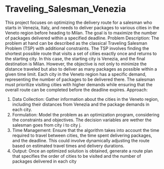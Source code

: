 # Traveling_Salesman_Venezia
This project focuses on optimizing the delivery route for a salesman who starts in Venezia, Italy, and needs to deliver packages to various cities in the Veneto region before heading to Milan. The goal is to maximize the number of packages delivered within a specified deadline.
Problem Description: The problem at hand can be described as the classical Traveling Salesman Problem (TSP) with additional constraints. The TSP involves finding the shortest possible route that visits a set of cities exactly once and returns to the starting city. In this case, the starting city is Venezia, and the final destination is Milan. However, the objective is not only to minimize the distance traveled but also to deliver as many packages as possible within a given time limit. Each city in the Veneto region has a specific demand, representing the number of packages to be delivered there. The salesman must prioritize visiting cities with higher demands while ensuring that the overall route can be completed before the deadline expires.
Approach:
1. Data Collection: Gather information about the cities in the Veneto region, including their distances from Venezia and the package demands in each city.
2. Formulation: Model the problem as an optimization program, considering the constraints and objectives. The decision variables are wether the salesman goes from city i to city j.
3. Time Management: Ensure that the algorithm takes into account the time required to travel between cities, the time spent delivering packages, and the deadline. This could involve dynamically adjusting the route based on estimated travel times and delivery durations.
4. Output: Once an optimized solution is obtained, generate a route plan that specifies the order of cities to be visited and the number of packages delivered in each city
